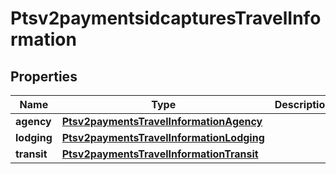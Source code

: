
# Ptsv2paymentsidcapturesTravelInformation

## Properties
Name | Type | Description | Notes
------------ | ------------- | ------------- | -------------
**agency** | [**Ptsv2paymentsTravelInformationAgency**](Ptsv2paymentsTravelInformationAgency.md) |  |  [optional]
**lodging** | [**Ptsv2paymentsTravelInformationLodging**](Ptsv2paymentsTravelInformationLodging.md) |  |  [optional]
**transit** | [**Ptsv2paymentsTravelInformationTransit**](Ptsv2paymentsTravelInformationTransit.md) |  |  [optional]



